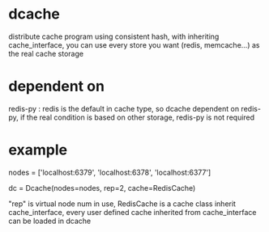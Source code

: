 dcache
======

distribute cache program using consistent hash, with inheriting cache_interface, you can use every store you want (redis, memcache...) as the real cache storage


dependent on
======

redis-py :
  redis is the default in cache type, so dcache dependent on redis-py, if the real condition is based on other storage, redis-py is not required

example
======

nodes = ['localhost:6379', 'localhost:6378', 'localhost:6377']

dc = Dcache(nodes=nodes, rep=2, cache=RedisCache)

"rep" is virtual node num in use, RedisCache is a cache class inherit cache_interface, every user defined cache inherited from cache_interface can be loaded in dcache
